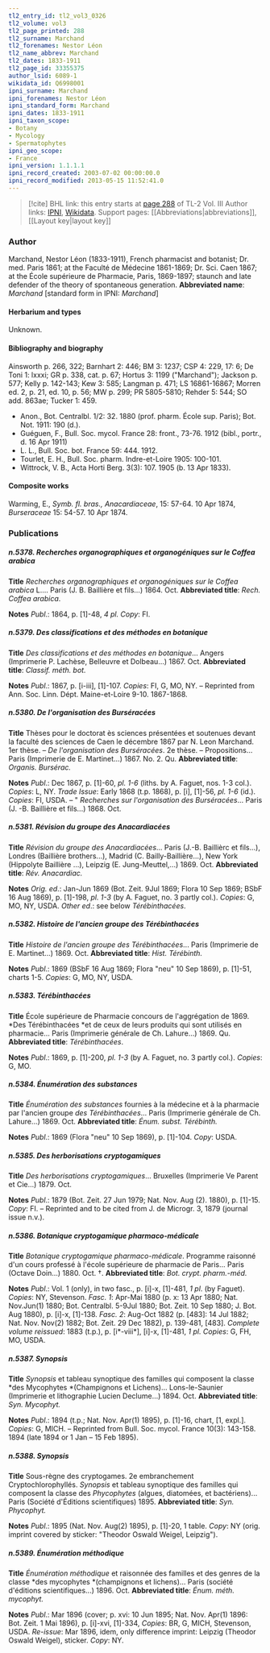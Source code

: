 ```yaml
---
tl2_entry_id: tl2_vol3_0326
tl2_volume: vol3
tl2_page_printed: 288
tl2_surname: Marchand
tl2_forenames: Nestor Léon
tl2_name_abbrev: Marchand
tl2_dates: 1833-1911
tl2_page_id: 33355375
author_lsid: 6089-1
wikidata_id: Q6998001
ipni_surname: Marchand
ipni_forenames: Nestor Léon
ipni_standard_form: Marchand
ipni_dates: 1833-1911
ipni_taxon_scope: 
- Botany
- Mycology
- Spermatophytes
ipni_geo_scope: 
- France
ipni_version: 1.1.1.1
ipni_record_created: 2003-07-02 00:00:00.0
ipni_record_modified: 2013-05-15 11:52:41.0
---
```


> [!cite] BHL link: this entry starts at [page 288](https://www.biodiversitylibrary.org/page/33355375) of TL-2 Vol. III
> Author links: [IPNI](https://www.ipni.org/a/6089-1), [Wikidata](https://www.wikidata.org/wiki/Q6998001). Support pages: [[Abbreviations|abbreviations]], [[Layout key|layout key]]

### Author

Marchand, Nestor Léon (1833-1911), French pharmacist and botanist; Dr. med. Paris 1861; at the Faculté de Médecine 1861-1869; Dr. Sci. Caen 1867; at the École supérieure de Pharmacie, Paris, 1869-1897; staunch and late defender of the theory of spontaneous generation. 
**Abbreviated name**: *Marchand* \[standard form in IPNI: *Marchand*\]

#### Herbarium and types

Unknown.

#### Bibliography and biography

Ainsworth p. 266, 322; Barnhart 2: 446; BM 3: 1237; CSP 4: 229, 17: 6; De Toni 1: lxxxi; GR p. 338, cat. p. 67; Hortus 3: 1199 ("Marchand"); Jackson p. 577; Kelly p. 142-143; Kew 3: 585; Langman p. 471; LS 16861-16867; Morren ed. 2, p. 21, ed. 10, p. 56; MW p. 299; PR 5805-5810; Rehder 5: 544; SO add. 863ae; Tucker 1: 459.
- Anon., Bot. Centralbl. 1/2: 32. 1880 (prof. pharm. École sup. Paris); Bot. Not. 1911: 190 (d.).
- Guéguen, F., Bull. Soc. mycol. France 28: front., 73-76. 1912 (bibl., portr., d. 16 Apr 1911)
- L. L., Bull. Soc. bot. France 59: 444. 1912.
- Tourlet, E. H., Bull. Soc. pharm. Indre-et-Loire 1905: 100-101.
- Wittrock, V. B., Acta Horti Berg. 3(3): 107. 1905 (b. 13 Apr 1833).

#### Composite works

Warming, E., *Symb. fl. bras., Anacardiaceae*, 15: 57-64. 10 Apr 1874, *Burseraceae* 15: 54-57. 10 Apr 1874.

### Publications

##### n.5378. Recherches organographiques et organogéniques sur le Coffea arabica

**Title**
*Recherches organographiques et organogéniques sur le Coffea arabica* L.... Paris (J. B. Baillière et fils...) 1864. Oct.
**Abbreviated title**: *Rech. Coffea arabica*.

**Notes**
*Publ*.: 1864, p. \[1\]-48, *4 pl. Copy*: FI.

##### n.5379. Des classifications et des méthodes en botanique

**Title**
*Des classifications et des méthodes en botanique*... Angers (Imprimerie P. Lachèse, Belleuvre et Dolbeau...) 1867. Oct.
**Abbreviated title**: *Classif. méth. bot.*

**Notes**
*Publ*.: 1867, p. \[i-iii\], \[1\]-107. *Copies*: FI, G, MO, NY. – Reprinted from Ann. Soc. Linn. Dépt. Maine-et-Loire 9-10. 1867-1868.

##### n.5380. De l'organisation des Burséracées

**Title**
Thèses pour le doctorat ès sciences présentées et soutenues devant la faculté des sciences de Caen le décembre 1867 par N. Leon Marchand. 1er thèse. – *De l'organisation des Burséracées*. 2e thèse. – Propositions... Paris (Imprimerie de E. Martinet...) 1867. No. 2. Qu.
**Abbreviated title**: *Organis. Bursérac.*

**Notes**
*Publ*.: Dec 1867, p. \[1\]-60, *pl. 1-6* (liths. by A. Faguet, nos. 1-3 col.). *Copies*: L, NY.
*Trade Issue*: Early 1868 (t.p. 1868), p. \[i\], \[1\]-56, *pl. 1-6* (id.). *Copies*: FI, USDA. – " *Recherches sur l'organisation des Burséracées*... Paris (J. -B. Baillière et fils...) 1868. Oct.

##### n.5381. Révision du groupe des Anacardiacées

**Title**
*Révision du groupe des Anacardiacées*... Paris (J.-B. Baillièrc et fils...), Londres (Baillière brothers...), Madrid (C. Bailly-Baillière...), New York (Hippolyte Baillière ...), Leipzig (E. Jung-Meuttel,...) 1869. Oct.
**Abbreviated title**: *Rév. Anacardiac.*

**Notes**
*Orig. ed*.: Jan-Jun 1869 (Bot. Zeit. 9Jul 1869; Flora 10 Sep 1869; BSbF 16 Aug 1869), p. \[1\]-198, *pl. 1-3* (by A. Faguet, no. 3 partly col.). *Copies*: G, MO, NY, USDA.
*Other ed*.: see below *Térébinthacées*.

##### n.5382. Histoire de l'ancien groupe des Térébinthacées

**Title**
*Histoire de l'ancien groupe des Térébinthacées*... Paris (Imprimerie de E. Martinet...) 1869. Oct.
**Abbreviated title**: *Hist. Térébinth.*

**Notes**
*Publ*.: 1869 (BSbF 16 Aug 1869; Flora "neu" 10 Sep 1869), p. \[1\]-51, charts 1-5. *Copies*: G, MO, NY, USDA.

##### n.5383. Térébinthacées

**Title**
École supérieure de Pharmacie concours de l'aggrégation de 1869. *Des Térébinthacées *et de ceux de leurs produits qui sont utilisés en pharmacie... Paris (Imprimerie générale de Ch. Lahure...) 1869. Qu.
**Abbreviated title**: *Térébinthacées*.

**Notes**
*Publ*.: 1869, p. \[1\]-200, *pl. 1-3* (by A. Faguet, no. 3 partly col.). *Copies*: G, MO.

##### n.5384. Énumération des substances

**Title**
*Énumération des substances* fournies à la médecine et à la pharmacie par l'ancien groupe *des Térébinthacées*... Paris (Imprimerie générale de Ch. Lahure...) 1869. Oct.
**Abbreviated title**: *Énum. subst. Térébinth.*

**Notes**
*Publ*.: 1869 (Flora "neu" 10 Sep 1869), p. \[1\]-104. *Copy*: USDA.

##### n.5385. Des herborisations cryptogamiques

**Title**
*Des herborisations cryptogamiques*... Bruxelles (Imprimerie Ve Parent et Cie...) 1879. Oct.

**Notes**
*Publ*.: 1879 (Bot. Zeit. 27 Jun 1979; Nat. Nov. Aug (2). 1880), p. \[1\]-15. *Copy*: FI. – Reprinted and to be cited from J. de Microgr. 3, 1879 (journal issue n.v.).

##### n.5386. Botanique cryptogamique pharmaco-médicale

**Title**
*Botanique cryptogamique pharmaco-médicale*. Programme raisonné d'un cours professé à l'école supérieure de pharmacie de Paris... Paris (Octave Doin...) 1880. Oct. †.
**Abbreviated title**: *Bot. crypt. pharm.-méd.*

**Notes**
*Publ*.: Vol. 1 (only), in two fasc., p. \[i\]-x, \[1\]-481, *1 pl*. (by Faguet). *Copies*: NY, Stevenson.
*Fasc. 1*: Apr-Mai 1880 (p. x: 13 Apr 1880; Nat. Nov.Jun(1) 1880; Bot. Centralbl. 5-9Jul 1880; Bot. Zeit. 10 Sep 1880; J. Bot. Aug 1880), p. \[i\]-x, \[1\]-138.
*Fasc. 2*: Aug-Oct 1882 (p. \[483\]: 14 Jul 1882; Nat. Nov. Nov(2) 1882; Bot. Zeit. 29 Dec 1882), p. 139-481, \[483\].
*Complete volume reissued*: 1883 (t.p.), p. \[i\*-viii\*\], \[i\]-x, \[1\]-481, *1 pl. Copies*: G, FH, MO, USDA.

##### n.5387. Synopsis

**Title**
*Synopsis* et tableau synoptique des familles qui composent la classe *des Mycophytes *(Champignons et Lichens)... Lons-le-Saunier (Imprimerie et lithographie Lucien Declume...) 1894. Oct.
**Abbreviated title**: *Syn. Mycophyt.*

**Notes**
*Publ*.: 1894 (t.p.; Nat. Nov. Apr(1) 1895), p. \[1\]-16, chart, \[1, expl.\]. *Copies*: G, MICH. – Reprinted from Bull. Soc. mycol. France 10(3): 143-158. 1894 (late 1894 or 1 Jan – 15 Feb 1895).

##### n.5388. Synopsis

**Title**
Sous-règne des cryptogames. 2e embranchement Cryptochlorophyllés. *Synopsis* et tableau synoptique des familles qui composent la classe des *Phycophytes* (algues, diatomées, et bactériens)... Paris (Société d'Éditions scientifiques) 1895.
**Abbreviated title**: *Syn. Phycophyt.*

**Notes**
*Publ*.: 1895 (Nat. Nov. Aug(2) 1895), p. \[1\]-20, 1 table. *Copy*: NY (orig. imprint covered by sticker: "Theodor Oswald Weigel, Leipzig").

##### n.5389. Énumération méthodique

**Title**
*Énumération méthodique* et raisonnée des familles et des genres de la classe *des mycophytes *(champignons et lichens)... Paris (société d'éditions scientifiques...) 1896. Oct.
**Abbreviated title**: *Énum. méth. mycophyt.*

**Notes**
*Publ*.: Mar 1896 (cover; p. xvi: 10 Jun 1895; Nat. Nov. Apr(1) 1896: Bot. Zeit. 1 Mai 1896), p. \[i\]-xvi, \[1\]-334, *Copies*: BR, G, MICH, Stevenson, USDA.
*Re-issue*: Mar 1896, idem, only difference imprint: Leipzig (Theodor Oswald Weigel), sticker. *Copy*: NY.

